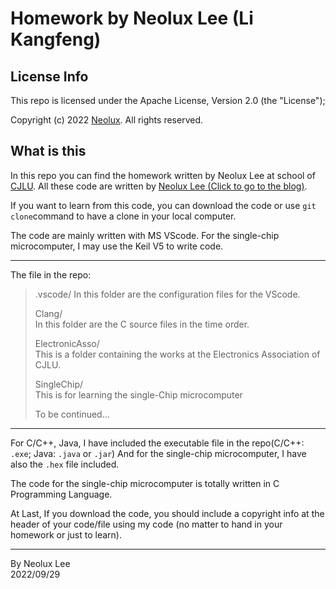 # Homework by Neolux Lee (Li Kangfeng)

## License Info

This repo is licensed under the Apache License, Version 2.0 (the "License");

Copyright (c) 2022 [Neolux](https://me.neolux.ml/). All rights reserved.

## What is this

In this repo you can find the homework written by Neolux Lee at school of [CJLU](http://www.cjlu.edu.cn). All these code are written by [Neolux Lee (Click to go to the blog)](https://hello.neolux.ml).

If you want to learn from this code, you can download the code or use ```git clone```command to have a clone in your local computer.

The code are mainly written with MS VScode. For the single-chip microcomputer, I may use the Keil V5 to write code. 

---

The file in the repo:

> .vscode/
> In this folder are the configuration files for the VScode.  
> 
> Clang/    
> In this folder are the C source files in the time order.  
> 
> ElectronicAsso/   
> This is a folder containing the works at the Electronics Association of CJLU.  
> 
> SingleChip/   
> This is for learning the single-Chip microcomputer
>
> To be continued...

---

For C/C++, Java, I have included the executable file in the repo(C/C++: `.exe`; Java: `.java` or `.jar`) And for the single-chip microcomputer, I have also the `.hex` file included. 

The code for the single-chip microcomputer is totally written in C Programming Language.

At Last, If you download the code, you should include a copyright info at the header of your code/file using my code (no matter to hand in your homework or just to learn).

---
By Neolux Lee  
2022/09/29

